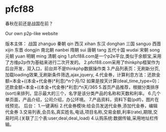 pfcf88
======
春秋在前还是战国在前？

Our own p2p-like website

版本主体：
战国      zhanguo
秦朝      qin
西汉      xihan
东汉      donghan
三国      sanguo
西晋      xijin
东晋      dongjin
南北朝    nanbei
隋朝      sui
唐朝      tang
五代十国  wudai
宋朝      song
元朝      yuan
明朝      ming
清朝      qing
1.pfcf88.com是一个p2e平台,类似于余额宝,采用了方维p2p作为基础来进行二次开发的。
2.pfcf88.com采用了thinkphp框架作为后台开发，双入口，前台并不是thinkphp数据操作类
3.产品列表页：无刷新分页,加载loading效果,无刷新条件筛选,ajax,jquery,
4.代金券，计算利息方法：还款金额=本金+((本金+代金券)*利息)*n个月/12
如果是按天计算(deal_time_type=0)：还款金额=本金+((本金+代金券)*利息)*n天/365
5.首页产品推荐，根据分类排序(sort)来排列，显示最大的三个，名字是该分类产品的名称和天数和利率。
6.几个单页面，产品介绍，公司介绍，办公环境。
7.产品资料，资料下载(pdf)，图片在线预览。
后台：
1.一键满标
2.代金券模块:给会员发送代金券,添加代金券，编辑代金券
3.交易列表,会员名,真实姓名,电话,项目名称,交易金额,利率(rate),期限,交易时间.(关联了三个表:user,deal,deal_load)
4.认购系统:数据传输,采用地址栏传输。

